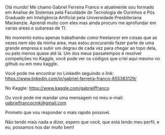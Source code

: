 Olá mundo! Me chamo Gabriel Ferreira Franco e atualmente sou formado em Analise de Sistemas pela Faculdade de Tecnologia de Ourinhos e Pós Graduado em Inteligência Artificial pela Universidade Presbiteriana Mackenzie. Aprendi muito com eles mas ainda procuro me aprofundar em varias areas e subareas de TI.

No momento estou apenas trabalhando como freelancer em coisas que as vezes nem são da minha area, mas estou procurando fazer parte de uma grande empresa e subir um degrau de cada vez para chegar ao topo dela, ou pelo menos quase até lá. Um dos meus passatempos é resolver competições no Kaggle, você pode ver os códigos que criei aqui mesmo no github ou em meu kaggle.

Você pode me encontrar no LinkedIn seguindo o link: https://www.linkedin.com/in/gabriel-ferreira-franco-855383129/

No Kaggle: https://www.kaggle.com/gabrielffranco

Ou você pode me mandar uma mensagem no meu e-mail: gabrielfrancocmk@gmail.com

Prometo que vou responder o mais rapido possivel.

Não tendo mais nada a dizer, espero que você, que está lendo meu perfil, e eu, possamos nos dar muito bem!